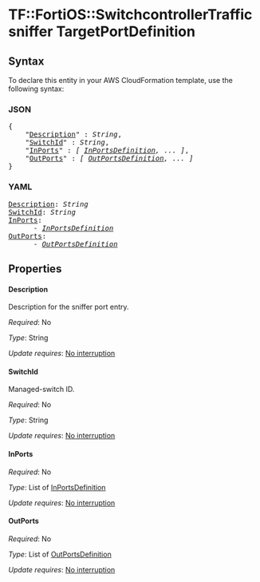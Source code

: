 # TF::FortiOS::SwitchcontrollerTrafficsniffer TargetPortDefinition

## Syntax

To declare this entity in your AWS CloudFormation template, use the following syntax:

### JSON

<pre>
{
    "<a href="#description" title="Description">Description</a>" : <i>String</i>,
    "<a href="#switchid" title="SwitchId">SwitchId</a>" : <i>String</i>,
    "<a href="#inports" title="InPorts">InPorts</a>" : <i>[ <a href="inportsdefinition.md">InPortsDefinition</a>, ... ]</i>,
    "<a href="#outports" title="OutPorts">OutPorts</a>" : <i>[ <a href="outportsdefinition.md">OutPortsDefinition</a>, ... ]</i>
}
</pre>

### YAML

<pre>
<a href="#description" title="Description">Description</a>: <i>String</i>
<a href="#switchid" title="SwitchId">SwitchId</a>: <i>String</i>
<a href="#inports" title="InPorts">InPorts</a>: <i>
      - <a href="inportsdefinition.md">InPortsDefinition</a></i>
<a href="#outports" title="OutPorts">OutPorts</a>: <i>
      - <a href="outportsdefinition.md">OutPortsDefinition</a></i>
</pre>

## Properties

#### Description

Description for the sniffer port entry.

_Required_: No

_Type_: String

_Update requires_: [No interruption](https://docs.aws.amazon.com/AWSCloudFormation/latest/UserGuide/using-cfn-updating-stacks-update-behaviors.html#update-no-interrupt)

#### SwitchId

Managed-switch ID.

_Required_: No

_Type_: String

_Update requires_: [No interruption](https://docs.aws.amazon.com/AWSCloudFormation/latest/UserGuide/using-cfn-updating-stacks-update-behaviors.html#update-no-interrupt)

#### InPorts

_Required_: No

_Type_: List of <a href="inportsdefinition.md">InPortsDefinition</a>

_Update requires_: [No interruption](https://docs.aws.amazon.com/AWSCloudFormation/latest/UserGuide/using-cfn-updating-stacks-update-behaviors.html#update-no-interrupt)

#### OutPorts

_Required_: No

_Type_: List of <a href="outportsdefinition.md">OutPortsDefinition</a>

_Update requires_: [No interruption](https://docs.aws.amazon.com/AWSCloudFormation/latest/UserGuide/using-cfn-updating-stacks-update-behaviors.html#update-no-interrupt)

